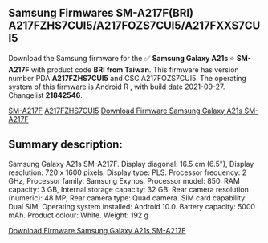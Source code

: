 <h2>Samsung Firmwares SM-A217F(BRI) A217FZHS7CUI5/A217FOZS7CUI5/A217FXXS7CUI5</h2>
Download the Samsung firmware for the ✅ <strong>Samsung Galaxy A21s </strong> ⭐ <strong>SM-A217F</strong> with product code <strong>BRI</strong> <strong> from Taiwan</strong>. This firmware has version number PDA <strong>A217FZHS7CUI5</strong> and CSC A217FOZS7CUI5. The operating system of this firmware is Android R , with build date 2021-09-27. Changelist <strong>21842546</strong>.


[SM-A217F](https://samfirm.shop/samsung/model/SM-A217F)
[A217FZHS7CUI5](https://samfirm.shop/samsung/pda/A217FZHS7CUI5)
[Download Firmware Samsung Galaxy A21s SM-A217F](https://samfirm.shop/samsung/firmware/459810)
<h2>Summary description:</h2>
<p>Samsung Galaxy A21s SM-A217F. Display diagonal: 16.5 cm (6.5"), Display resolution: 720 x 1600 pixels, Display type: PLS. Processor frequency: 2 GHz, Processor family: Samsung Exynos, Processor model: 850. RAM capacity: 3 GB, Internal storage capacity: 32 GB. Rear camera resolution (numeric): 48 MP, Rear camera type: Quad camera. SIM card capability: Dual SIM. Operating system installed: Android 10.0. Battery capacity: 5000 mAh. Product colour: White. Weight: 192 g</p>


[Download Firmware Samsung Galaxy A21s SM-A217F](https://samfirm.shop/samsung/firmware/459810)
